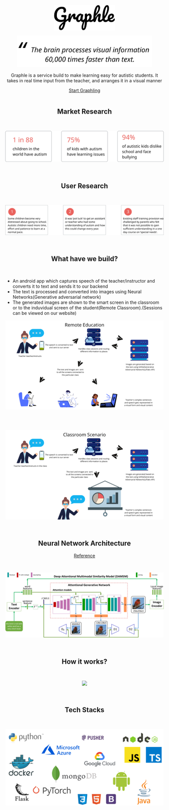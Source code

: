 <p align="center">
 <img height="80" src = "assets/img/Graphle.png">
</p>

<p align="center">
 <img height="100" src = "assets/img/Quote.svg">
</p>

<p align="center">Graphle is a service build to make learning easy for autistic students. It takes in real time input from the teacher, and arranges it in a visual manner</p>

<div align="center">
  <a href="https://graphle.ml">Start Graphling</a>
</div>

<br>
<h2 align="center">Market Research</h2>
<br>

<p align="center">
 <img src = "assets/img/Stats.svg">
</p>

<br>
<h2 align="center">User Research</h2>
<br>

<p align="center">
 <img src = "assets/img/stats2.svg">
</p>

<br>
<h2 align="center">What have we build?</h2>
<br>

 - An android app which captures speech of the teacher/instructor and converts it to text and sends it to our backend
  - The text is processed and converted into images using Neural Networks(Generative adversarial network)
  - The generated images are shown to the smart screen in the classroom or to the induvidual screen of the student(Remote Classroom).(Sessions can be viewed on our website)

<p align="center">
 <img src = "assets/img/remote.png">
</p>
<br>
<br>
<p align="center">
 <img src = "assets/img/classroom.png">
</p>

<br>
<h2 align="center">Neural Network Architecture</h2>

<p align="center">
 <a href="https://openaccess.thecvf.com/content_cvpr_2018/papers/Xu_AttnGAN_Fine-Grained_Text_CVPR_2018_paper.pdf">Reference</a>
</p>
<br>

<p align="center">
 <img src = "assets/img/GAN.png">
</p>

<br>
<h2 align="center">How it works?</h2>
<br>

<p align="center">
 <img src = "assets/img/workflow.svg">
</p>

<br>
<h2 align="center">Tech Stacks</h2>
<br>

<p align="center">
 <img src = "assets/img/techstack.svg">
</p>
